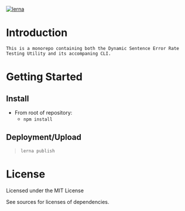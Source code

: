 
[![lerna](https://img.shields.io/badge/maintained%20with-lerna-cc00ff.svg)](https://lerna.js.org/)


# Introduction
    This is a monorepo containing both the Dynamic Sentence Error Rate Testing Utility and its accompaning CLI.
# Getting Started


## Install
- From root of repository:
    - `npm install` 

## Deployment/Upload
> `lerna publish`
# License
Licensed under the MIT License  

See sources for licenses of dependencies.

